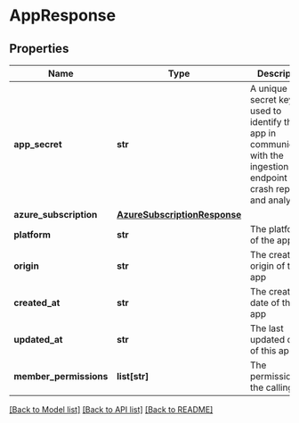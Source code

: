# AppResponse

## Properties
Name | Type | Description | Notes
------------ | ------------- | ------------- | -------------
**app_secret** | **str** | A unique and secret key used to identify the app in communication with the ingestion endpoint for crash reporting and analytics | [optional] 
**azure_subscription** | [**AzureSubscriptionResponse**](AzureSubscriptionResponse.md) |  | [optional] 
**platform** | **str** | The platform of the app | [optional] 
**origin** | **str** | The creation origin of this app | [optional] 
**created_at** | **str** | The created date of this app | [optional] 
**updated_at** | **str** | The last updated date of this app | [optional] 
**member_permissions** | **list[str]** | The permissions of the calling user | [optional] 

[[Back to Model list]](../README.md#documentation-for-models) [[Back to API list]](../README.md#documentation-for-api-endpoints) [[Back to README]](../README.md)


